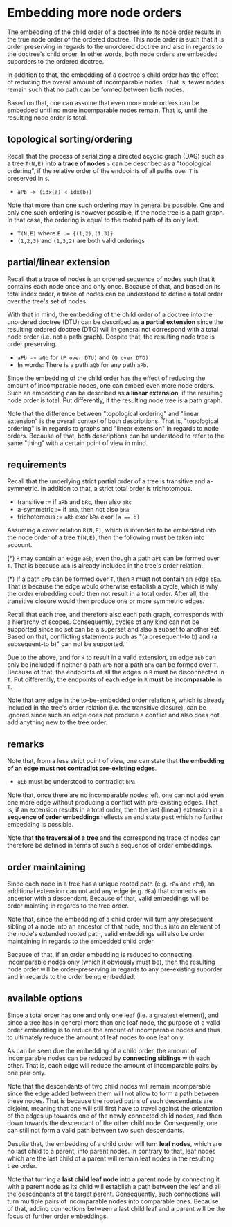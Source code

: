 
<!-- ======================================================================= -->
# Embedding more node orders

The embedding of the child order of a doctree into its node order results in
the true node order of the ordered doctree. This node order is such that it
is order preserving in regards to the unordered doctree and also in regards
to the doctree's child order. In other words, both node orders are embedded
suborders to the ordered doctree.

In addition to that, the embedding of a doctree's child order has the effect
of reducing the overall amount of incomparable nodes. That is, fewer nodes
remain such that no path can be formed between both nodes.

Based on that, one can assume that even more node orders can be embedded
until no more incomparable nodes remain. That is, until the resulting node
order is total.

<!-- ======================================================================= -->
## topological sorting/ordering

Recall that the process of serializing a directed acyclic graph (DAG) such
as a tree `T(N,E)` into **a trace of nodes** `s` can be described as a
"topological ordering", if the relative order of the endpoints of all paths
over `T` is preserved in `s`.

* `aPb -> (idx(a) < idx(b))`

Note that more than one such ordering may in general be possible. One and
only one such ordering is however possible, if the node tree is a path graph.
In that case, the ordering is equal to the rooted path of its only leaf.

* `T(N,E)` where `E := {(1,2),(1,3)}`
* `(1,2,3)` and `(1,3,2)` are both valid orderings

<!-- ======================================================================= -->
## partial/linear extension

Recall that a trace of nodes is an ordered sequence of nodes such that it
contains each node once and only once. Because of that, and based on its
total index order, a trace of nodes can be understood to define a total
order over the tree's set of nodes.

With that in mind, the embedding of the child order of a doctree into the
unordered doctree (DTU) can be described as **a partial extension** since
the resulting ordered doctree (DTO) will in general not correspond with a
total node order (i.e. not a path graph). Despite that, the resulting node
tree is order preserving.

* `aPb -> aQb` for `(P over DTU)` and `(Q over DTO)`
* In words: There is a path `aQb` for any path `aPb`.

Since the embedding of the child order has the effect of reducing the amount
of incomparable nodes, one can embed even more node orders. Such an embedding
can be described as **a linear extension**, if the resulting node order is
total. Put differently, if the resulting node tree is a path graph.

Note that the difference between "topological ordering" and "linear extension"
is the overall context of both descriptions. That is, "topological ordering"
is in regards to graphs and "linear extension" in regards to node orders.
Because of that, both descriptions can be understood to refer to the same
"thing" with a certain point of view in mind.

<!-- ======================================================================= -->
## requirements

Recall that the underlying strict partial order of a tree is transitive and
a-symmetric. In addition to that, a strict total order is trichotomous.

* transitive := if `aRb` and `bRc`, then also `aRc`
* a-symmetric := if `aRb`, then not also `bRa`
* trichotomous := `aRb` exor `bRa` exor `(a == b)`

Assuming a cover relation `R(N,E)`, which is intended to be embedded into the
node order of a tree `T(N,E)`, then the following must be taken into account.

(*) `R` may contain an edge `aEb`, even though a path `aPb` can be formed over
`T`. That is because `aEb` is already included in the tree's order relation.

(*) If a path `aPb` can be formed over `T`, then `R` must not contain an edge
`bEa`. That is because the edge would otherwise establish a cycle, which is
why the order embedding could then not result in a total order. After all,
the transitive closure would then produce one or more symmetric edges.

Recall that each tree, and therefore also each path graph, corresponds with
a hierarchy of scopes. Consequently, cycles of any kind can not be supported
since no set can be a superset and also a subset to another set. Based on that,
conflicting statements such as "(a presequent-to b) and (a subsequent-to b)"
can not be supported.

Due to the above, and for `R` to result in a valid extension, an edge `aEb`
can only be included if neither a path `aPb` nor a path `bPa` can be formed
over `T`. Because of that, the endpoints of all the edges in `R` must be
disconnected in `T`. Put differently, the endpoints of each edge in `R`
**must be incomparable** in `T`.

Note that any edge in the to-be-embedded order relation `R`, which is already
included in the tree's order relation (i.e. the transitive closure), can be
ignored since such an edge does not produce a conflict and also does not add
anything new to the tree order.

<!-- ======================================================================= -->
## remarks

Note that, from a less strict point of view, one can state that
**the embedding of an edge must not contradict pre-existing edges**.

* `aEb` must be understood to contradict `bPa`

Note that, once there are no incomparable nodes left, one can not add even
one more edge without producing a conflict with pre-existing edges. That is,
if an extension results in a total order, then the last (linear) extension
in **a sequence of order embeddings** reflects an end state past which no
further embedding is possible.

Note that **the traversal of a tree** and the corresponding trace of nodes
can therefore be defined in terms of such a sequence of order embeddings.

<!-- ======================================================================= -->
## order maintaining

Since each node in a tree has a unique rooted path (e.g. `rPa` and `rPd`),
an additional extension can not add any edge (e.g. `dEa`) that connects an
ancestor with a descendant. Because of that, valid embeddings will be order
mainting in regards to the tree order.

Note that, since the embedding of a child order will turn any presequent
sibling of a node into an ancestor of that node, and thus into an element
of the node's extended rooted path, valid embeddings will also be order
maintaining in regards to the embedded child order.

Because of that, if an order embedding is reduced to connecting incomparable
nodes only (which it obviously must be), then the resulting node order will
be order-preserving in regards to any pre-existing suborder and in regards
to the order being embedded.

<!-- ======================================================================= -->
## available options

Since a total order has one and only one leaf (i.e. a greatest element), and
since a tree has in general more than one leaf node, the purpose of a valid
order embedding is to reduce the amount of incomparable nodes and thus to
ultimately reduce the amount of leaf nodes to one leaf only.

As can be seen due the embedding of a child order, the amount of incomparable
nodes can be reduced by **connecting siblings** with each other. That is, each
edge will reduce the amount of incomparable pairs by one pair only.

Note that the descendants of two child nodes will remain incomparable since the
edge added between them will not allow to form a path between these nodes. That
is because the rooted paths of such descendants are disjoint, meaning that one
will still first have to travel against the orientation of the edges up towards
one of the newly connected child nodes, and then down towards the descendant of
the other child node. Consequently, one can still not form a valid path between
two such descendants.

Despite that, the embedding of a child order will turn **leaf nodes**, which
are no last child to a parent, into parent nodes. In contrary to that, leaf
nodes which are the last child of a parent will remain leaf nodes in the
resulting tree order.

Note that turning a **last child leaf node** into a parent node by connecting
it with a parent node as its child will establish a path between the leaf and
all the descendants of the target parent. Consequently, such connections will
turn multiple pairs of incomparable nodes into comparable ones. Because of
that, adding connections between a last child leaf and a parent will be the
focus of further order embeddings.

